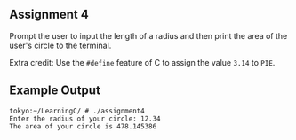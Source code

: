 ## Assignment 4
Prompt the user to input the length of a radius and then print the area of the user's circle to the terminal.

Extra credit: Use the `#define` feature of C to assign the value `3.14` to `PIE`.

## Example Output
```terminal_sessionls
tokyo:~/LearningC/ # ./assignment4                                  
Enter the radius of your circle: 12.34
The area of your circle is 478.145386
```